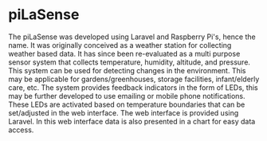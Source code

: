 # piLaSense

The piLaSense was developed using Laravel and Raspberry Pi's, hence the name. It was originally conceived as a weather station for collecting weather based data. It has since been re-evaluated as a multi purpose sensor system that collects temperature, humidity, altitude, and pressure. This system can be used for detecting changes in the environment. This may be applicable for gardens/greenhouses, storage facilities, infant/elderly care, etc. The system provides feedback indicators in the form of LEDs, this may be further developed to use emailing or mobile phone notifications. These LEDs are activated based on temperature boundaries that can be set/adjusted in the web interface. The web interface is provided using Laravel. In this web interface data is also presented in a chart for easy data access.
